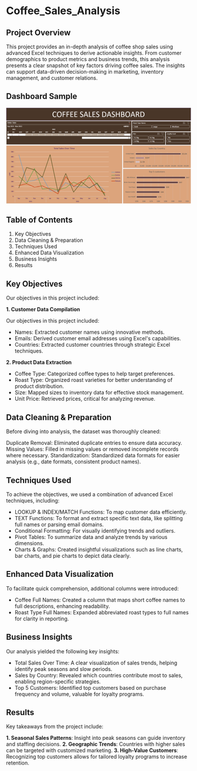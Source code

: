 # Coffee_Sales_Analysis

## Project Overview

This project provides an in-depth analysis of coffee shop sales using advanced Excel techniques to derive actionable insights. From customer demographics to product metrics and business trends, this analysis presents a clear snapshot of key factors driving coffee sales. The insights can support data-driven decision-making in marketing, inventory management, and customer relations.

## Dashboard Sample

![Dashboard Sample](Dashboard.png)

## Table of Contents

1. Key Objectives
2. Data Cleaning & Preparation
3. Techniques Used
4. Enhanced Data Visualization
5. Business Insights
6. Results

## Key Objectives
Our objectives in this project included:

**1. Customer Data Compilation**

Our objectives in this project included:

- Names: Extracted customer names using innovative methods.
- Emails: Derived customer email addresses using Excel's capabilities.
- Countries: Extracted customer countries through strategic Excel techniques.

**2. Product Data Extraction**

- Coffee Type: Categorized coffee types to help target preferences.
- Roast Type: Organized roast varieties for better understanding of product distribution.
- Size: Mapped sizes to inventory data for effective stock management.
- Unit Price: Retrieved prices, critical for analyzing revenue.

## Data Cleaning & Preparation

Before diving into analysis, the dataset was thoroughly cleaned:

Duplicate Removal: Eliminated duplicate entries to ensure data accuracy.
Missing Values: Filled in missing values or removed incomplete records where necessary.
Standardization: Standardized data formats for easier analysis (e.g., date formats, consistent product names).

## Techniques Used

To achieve the objectives, we used a combination of advanced Excel techniques, including:

- LOOKUP & INDEX/MATCH Functions: To map customer data efficiently.
- TEXT Functions: To format and extract specific text data, like splitting full names or parsing email domains.
- Conditional Formatting: For visually identifying trends and outliers.
- Pivot Tables: To summarize data and analyze trends by various dimensions.
- Charts & Graphs: Created insightful visualizations such as line charts, bar charts, and pie charts to depict data clearly.
  
## Enhanced Data Visualization

To facilitate quick comprehension, additional columns were introduced:

- Coffee Full Names: Created a column that maps short coffee names to full descriptions, enhancing readability.
- Roast Type Full Names: Expanded abbreviated roast types to full names for clarity in reporting.

## Business Insights
Our analysis yielded the following key insights:

- Total Sales Over Time: A clear visualization of sales trends, helping identify peak seasons and slow periods.
- Sales by Country: Revealed which countries contribute most to sales, enabling region-specific strategies.
- Top 5 Customers: Identified top customers based on purchase frequency and volume, valuable for loyalty programs.
 
## Results

Key takeaways from the project include:

**1. Seasonal Sales Patterns**: Insight into peak seasons can guide inventory and staffing decisions.
**2. Geographic Trends**: Countries with higher sales can be targeted with customized marketing.
**3. High-Value Customers**: Recognizing top customers allows for tailored loyalty programs to increase retention.
  





